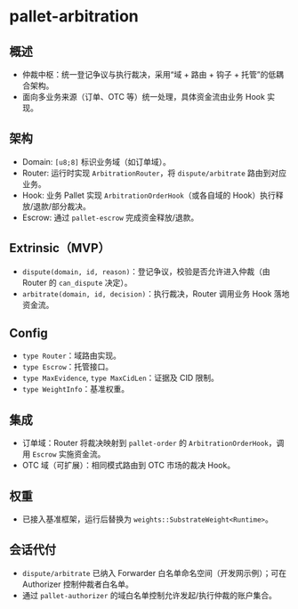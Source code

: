 # pallet-arbitration

## 概述
- 仲裁中枢：统一登记争议与执行裁决，采用“域 + 路由 + 钩子 + 托管”的低耦合架构。
- 面向多业务来源（订单、OTC 等）统一处理，具体资金流由业务 Hook 实现。

## 架构
- Domain: `[u8;8]` 标识业务域（如订单域）。
- Router: 运行时实现 `ArbitrationRouter`，将 `dispute/arbitrate` 路由到对应业务。
- Hook: 业务 Pallet 实现 `ArbitrationOrderHook`（或各自域的 Hook）执行释放/退款/部分裁决。
- Escrow: 通过 `pallet-escrow` 完成资金释放/退款。

## Extrinsic（MVP）
- `dispute(domain, id, reason)`：登记争议，校验是否允许进入仲裁（由 Router 的 `can_dispute` 决定）。
- `arbitrate(domain, id, decision)`：执行裁决，Router 调用业务 Hook 落地资金流。

## Config
- `type Router`：域路由实现。
- `type Escrow`：托管接口。
- `type MaxEvidence`, `type MaxCidLen`：证据及 CID 限制。
- `type WeightInfo`：基准权重。

## 集成
- 订单域：Router 将裁决映射到 `pallet-order` 的 `ArbitrationOrderHook`，调用 `Escrow` 实施资金流。
 - OTC 域（可扩展）：相同模式路由到 OTC 市场的裁决 Hook。

## 权重
- 已接入基准框架，运行后替换为 `weights::SubstrateWeight<Runtime>`。

## 会话代付
- `dispute/arbitrate` 已纳入 Forwarder 白名单命名空间（开发网示例）；可在 Authorizer 控制仲裁者白名单。
 - 通过 `pallet-authorizer` 的域白名单控制允许发起/执行仲裁的账户集合。
